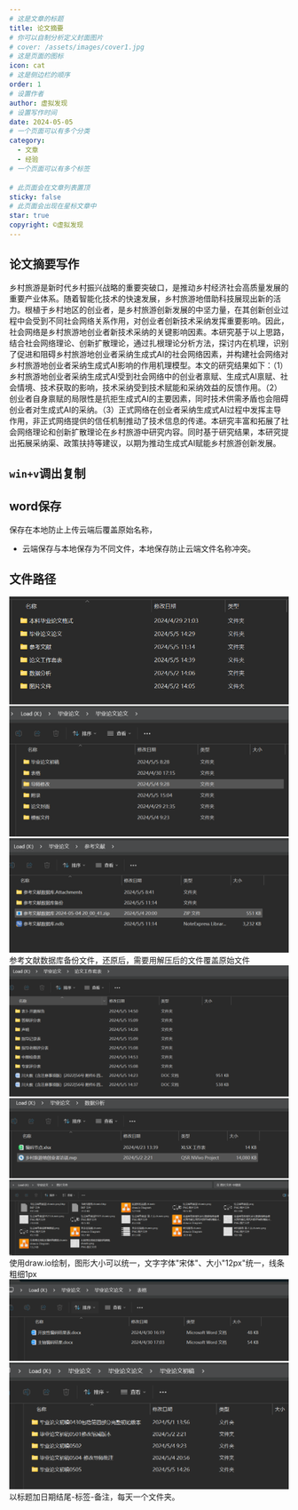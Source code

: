 ```yaml
---
# 这是文章的标题
title: 论文摘要
# 你可以自制分析定义封面图片
# cover: /assets/images/cover1.jpg
# 这是页面的图标
icon: cat
# 这是侧边栏的顺序
order: 1
# 设置作者
author: 虚拟发现
# 设置写作时间
date: 2024-05-05
# 一个页面可以有多个分类
category:
  - 文章
  - 经验
# 一个页面可以有多个标签

# 此页面会在文章列表置顶
sticky: false
# 此页面会出现在星标文章中
star: true
copyright: ©虚拟发现
---
```


<!-- more -->

## 论文摘要写作
乡村旅游是新时代乡村振兴战略的重要突破口，是推动乡村经济社会高质量发展的重要产业体系。随着智能化技术的快速发展，乡村旅游地借助科技展现出新的活力。根植于乡村地区的创业者，是乡村旅游创新发展的中坚力量，在其创新创业过程中会受到不同社会网络关系作用，对创业者创新技术采纳发挥重要影响。因此，社会网络是乡村旅游地创业者新技术采纳的关键影响因素。本研究基于以上思路，结合社会网络理论、创新扩散理论，通过扎根理论分析方法，探讨内在机理，识别了促进和阻碍乡村旅游地创业者采纳生成式AI的社会网络因素，并构建社会网络对乡村旅游地创业者采纳生成式AI影响的作用机理模型。本文的研究结果如下：（1）乡村旅游地创业者采纳生成式AI受到社会网络中的创业者禀赋、生成式AI禀赋、社会情境、技术获取的影响，技术采纳受到技术赋能和采纳效益的反馈作用。（2）创业者自身禀赋的局限性是抗拒生成式AI的主要因素，同时技术供需矛盾也会阻碍创业者对生成式AI的采纳。（3）正式网络在创业者采纳生成式AI过程中发挥主导作用，非正式网络提供的信任机制推动了技术信息的传递。本研究丰富和拓展了社会网络理论和创新扩散理论在乡村旅游中研究内容。同时基于研究结果，本研究提出拓展采纳渠、政策扶持等建议，以期为推动生成式AI赋能乡村旅游创新发展。

## `win+v`调出复制

## word保存

保存在本地防止上传云端后覆盖原始名称，
- 云端保存与本地保存为不同文件，本地保存防止云端文件名称冲突。

## 文件路径
![alt text](image.png)
![alt text](image-1.png)
![alt text](image-2.png)
参考文献数据库备份文件，还原后，需要用解压后的文件覆盖原始文件
![alt text](image-3.png)
![alt text](image-4.png)
![alt text](image-5.png)
使用draw.io绘制，图形大小可以统一，文字字体"宋体"、大小"12px"统一，线条粗细1px
![alt text](image-6.png)
![alt text](image-7.png)
以标题加日期结尾-标签-备注，每天一个文件夹。
